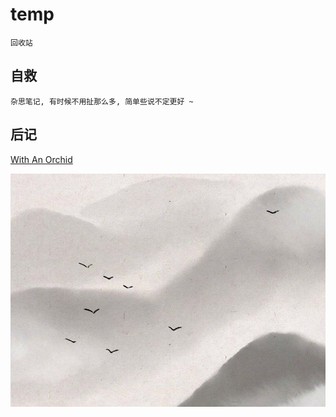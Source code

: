 # temp

    回收站

## 自救

    杂思笔记, 有时候不用扯那么多, 简单些说不定更好 ~

## 后记

[With An Orchid](http://www.puretune.net/with-an-orchid-if-i-could-tell-you-2000-yanni)

![秋水共长天一色](./resources/img/落霞与孤鹜齐飞.jpg)
